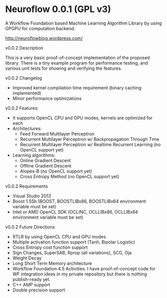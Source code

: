 Neuroflow 0.0.1 (GPL v3)
=========================

A Workflow Foundation based Machine Learning Algorithm Library by using GPGPU for computation backend.

http://neuroflowblog.wordpress.com/

v0.0.2 Description

This is a very basic proof-of-concept implementation of the proposed library. There is a tiny example program for performance testing, and various unit tests for showing and verifying the features.

v0.0.2 Changelog

- Improved kernel compilation time requirement (binary caching implemented)
- Minor performance optimizations

v0.0.2 Features:

- It supports OpenCL CPU and GPU modes, kernels are optimized for each
- Architectures: 
  - Feed Forward Multilayer Perceptron
  - Recurrent Multilayer Perceptron w/ Backpropagation Through Time
  - Recurrent Multilayer Perceptron w/ Realtime Recurrent Learning (no OpenCL support yet)
- Learning algorithms: 
  - Online Gradient Descent
  - Offline Gradient Descent
  - Alopex-B (no OpenCL support yet)
  - Cross Entropy Method (no OpenCL support yet)

v0.0.2 Requirements

- Visual Studio 2013
- Boost 1.55b (BOOST, BOOSTLIBx86, BOOSTLIBx64 environment variable must be set)
- Intel or AMD OpenCL SDK (OCLINC, OCLLIBx86, OCLLIBx64  environment variable must be set)

v0.0.2 Future Directions

- RTLR by using OpenCL CPU and GPU modes
- Multiple activation function support (Tanh, Bipolar Logistic)
- Cross Entropy cost function support
- Sign Changes, SuperSAB, Rprop (all variations), SCG, Oja
- Weight Decay
- Long Short Term Memory architecture
- Workflow Foundation 4.5 Activities. I have proof-of-concept code for WF integration ideas in my private repository but there is nothing publish-ready yet.
- C++ AMP support
- Double precision support
